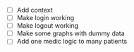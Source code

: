 - [ ] Add context
- [ ] Make login working
- [ ] Make logout working
- [ ] Make some graphs with dummy data
- [ ] Add one medic logic to many patients
